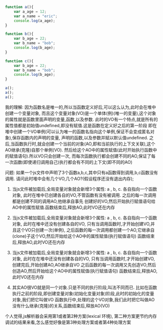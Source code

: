 ```js
function a(){
    var a_age = 12;
    var a_name = "eric";
    console.log(a_age);
}

function b(){
    var b_age = 22;
    var b_name = "bob";
    console.log(b_age);
}

function c(){
    var b_age = 22;
    var b_name = "bob";
    console.log(b_age);
}

a();
a();
a();
```

我的理解:
因为函数名是唯一的,所以当函数定义好后,可以这么认为,此时会在堆中创建一个变量对象,
而且这个变量对象(VO)是一个单体(例)(唯一的变量),这个对象的属性就是函数里面声明的变量,函数,以及参数.
此时的VO有一个特点,就是所有的属性值都是初始值undefined,即没有赋值.这是函数在定义好之后的第一阶段
即在堆中创建一个VO单例(可以认为唯一的函数名指向这个单例,保证不会变成匿名对象),保存函数内的声明的变量,
声明的函数,以及参数并赋以默认值undefined.
之后,当函数执行时,就会创建一个当前的对象(AO,即和当前执行的上下文关联),这个AO继承(克隆)自那个单例(VO).
然后给这个AO中的属性赋值(此时开始执行函数中的赋值语句).所以VO只会创建一次,
而每次函数执行都会创建不同的AO,保证了每一次函数(即使递归调用自己)执行都会有不同的上下文(即不同的AO)

问题: 如果一个js文件中声明了3个函数a,b,c,其中只有a函数得到调用,b,c函数没有调用.
      请问此时堆中会有几个VO,几个AO?(假设程序还没有退出内存);
1. 当js文件被加载后,全局变量对象就会新增3个属性: a , b, c. 各自指向一个函数对象,
   此时在堆中已创建各自的VO,不管函数有没有被调用. 之后的每一次调用都是创建不同的调用AO,他继承自事先
   创建好的VO,然后开始执行赋值语句给AO中的属性赋值.函数结束后,释放AO,此时VO还在内存
2. 当js文件被加载后,全局变量对象就会新增3个属性: a , b, c. 各自指向一个函数对象,
   此时在堆中还没有创建各自的VO, 只有当调用函数时,才开始创建VO,并且这个VO只创建一次(单例),
   之后函数的每一次调用都创建一个AO,它继承自(clone)子这个VO,然后开始给这个AO中的属性赋值(执行赋值语句)
   函数结束后,释放AO,此时VO还在内存

3. 当js文件被加载后,全局变量对象就会新增3个属性: a , b, c. 各自指向一个函数对象,
   此时在在堆中还没有创建各自的VO, 只有当调用函数时,才开始创建VO,创建完后,开始创建AO,AO继承自VO
   之后函数的每一次调用又先创造VO,然后创造AO,然后开始给这个AO中的属性赋值(执行赋值语句)
   函数结束后,释放AO,此时VO还在内存

4. 其实AO很VO就是同一个对象.只是不同的执行阶段,叫法不同而已.
    比如在函数执行之前的阶段,即创建变量对象(初始化变量对象)阶段,此时的初始化的变量对象,我们把它叫做VO
        函数执行中,处理的这个VO对象,我们此时把它叫做AO
    没有什么继承(克隆)的关系,函数结束后,释放AO(VO)

个人觉得,js解析器会采用第1或者第2种方案(lexical 环境), 第二种方案更节约内存
调试的结果来看,怎么感觉好像是第3种处理方案或者第4种处理方案